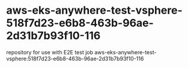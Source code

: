 # aws-eks-anywhere-test-vsphere-518f7d23-e6b8-463b-96ae-2d31b7b93f10-116
repository for use with E2E test job aws-eks-anywhere-test-vsphere:518f7d23-e6b8-463b-96ae-2d31b7b93f10-116
